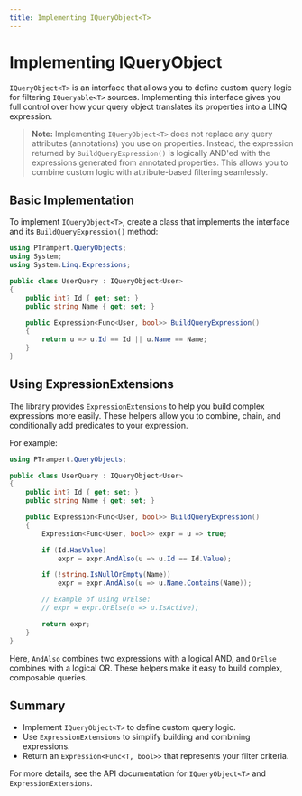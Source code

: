 ```yaml
---
title: Implementing IQueryObject<T>
---
```


# Implementing IQueryObject<T>


`IQueryObject<T>` is an interface that allows you to define custom query logic for filtering `IQueryable<T>` sources. Implementing this interface gives you full control over how your query object translates its properties into a LINQ expression.

> **Note:** Implementing `IQueryObject<T>` does not replace any query attributes (annotations) you use on properties. Instead, the expression returned by `BuildQueryExpression()` is logically AND'ed with the expressions generated from annotated properties. This allows you to combine custom logic with attribute-based filtering seamlessly.

## Basic Implementation


To implement `IQueryObject<T>`, create a class that implements the interface and its `BuildQueryExpression()` method:

```csharp
using PTrampert.QueryObjects;
using System;
using System.Linq.Expressions;

public class UserQuery : IQueryObject<User>
{
    public int? Id { get; set; }
    public string Name { get; set; }

    public Expression<Func<User, bool>> BuildQueryExpression()
    {
        return u => u.Id == Id || u.Name == Name;
    }
}
```

## Using ExpressionExtensions

The library provides `ExpressionExtensions` to help you build complex expressions more easily. These helpers allow you to combine, chain, and conditionally add predicates to your expression.



For example:

```csharp
using PTrampert.QueryObjects;

public class UserQuery : IQueryObject<User>
{
    public int? Id { get; set; }
    public string Name { get; set; }

    public Expression<Func<User, bool>> BuildQueryExpression()
    {
        Expression<Func<User, bool>> expr = u => true;

        if (Id.HasValue)
            expr = expr.AndAlso(u => u.Id == Id.Value);

        if (!string.IsNullOrEmpty(Name))
            expr = expr.AndAlso(u => u.Name.Contains(Name));

        // Example of using OrElse:
        // expr = expr.OrElse(u => u.IsActive);

        return expr;
    }
}
```

Here, `AndAlso` combines two expressions with a logical AND, and `OrElse` combines with a logical OR. These helpers make it easy to build complex, composable queries.

## Summary

- Implement `IQueryObject<T>` to define custom query logic.
- Use `ExpressionExtensions` to simplify building and combining expressions.
- Return an `Expression<Func<T, bool>>` that represents your filter criteria.

For more details, see the API documentation for `IQueryObject<T>` and `ExpressionExtensions`.
